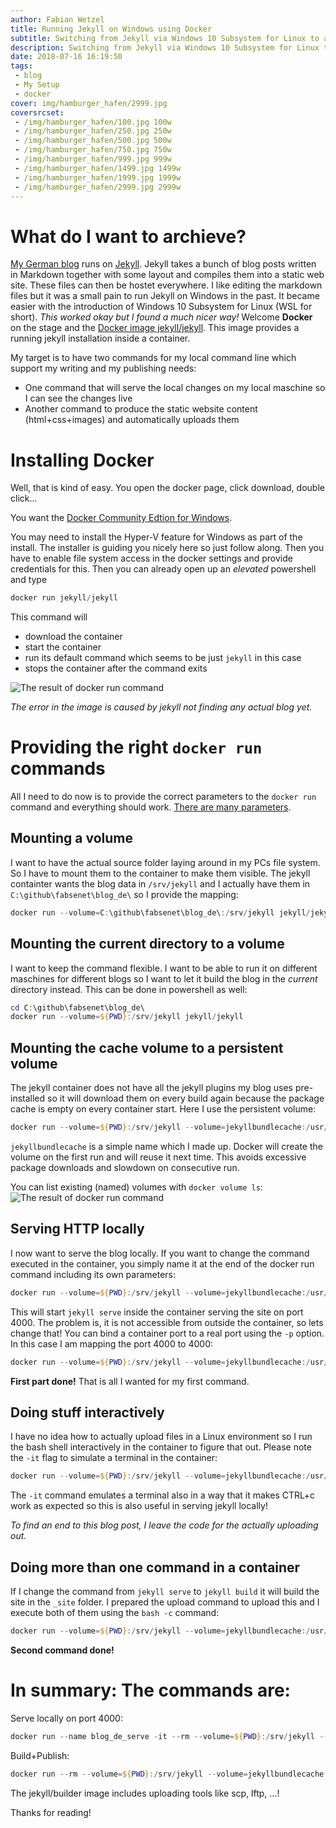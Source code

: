 ```yaml
---
author: Fabian Wetzel
title: Running Jekyll on Windows using Docker
subtitle: Switching from Jekyll via Windows 10 Subsystem for Linux to a Docker containter based local build is easier than I thought
description: Switching from Jekyll via Windows 10 Subsystem for Linux to a Docker containter based local build is easier than I thought. Continue reading this in my blog.
date: 2018-07-16 16:19:50
tags:
 - blog
 - My Setup
 - docker
cover: img/hamburger_hafen/2999.jpg
coversrcset: 
 - /img/hamburger_hafen/100.jpg 100w
 - /img/hamburger_hafen/250.jpg 250w
 - /img/hamburger_hafen/500.jpg 500w
 - /img/hamburger_hafen/750.jpg 750w
 - /img/hamburger_hafen/999.jpg 999w
 - /img/hamburger_hafen/1499.jpg 1499w
 - /img/hamburger_hafen/1999.jpg 1999w
 - /img/hamburger_hafen/2999.jpg 2999w
---
```

# What do I want to archieve?

[My German blog](https://fabse.net) runs on [Jekyll](https://jekyllrb.com/). Jekyll takes a bunch of blog posts written in Markdown together with some layout and compiles them into a static web site. These files can then be hostet everywhere. I like editing the markdown files but it was a small pain to run Jekyll on Windows in the past. It became easier with the introduction of Windows 10 Subsystem for Linux (WSL for short). _This worked okay but I found a much nicer way!_ Welcome **Docker** on the stage and the [Docker image jekyll/jekyll](https://hub.docker.com/r/jekyll/jekyll/). This image provides a running jekyll installation inside a container.

My target is to have two commands for my local command line which support my writing and my publishing needs:

- One command that will serve the local changes on my local maschine so I can see the changes live
- Another command to produce the static website content (html+css+images) and automatically uploads them

# Installing Docker

Well, that is kind of easy. You open the docker page, click download, double click...

You want the [Docker Community Edtion for Windows](https://store.docker.com/editions/community/docker-ce-desktop-windows).

You may need to install the Hyper-V feature for Windows as part of the install. The installer is guiding you nicely here so just follow along. Then you have to enable file system access in the docker settings and provide credentials for this. Then you can already open up an *elevated* powershell and type

```powershell
docker run jekyll/jekyll
```

This command will

- download the container
- start the container
- run its default command which seems to be just `jekyll` in this case
- stops the container after the command exits

![The result of docker run command](first_docker_run.png)

*The error in the image is caused by jekyll not finding any actual blog yet.*

# Providing the right `docker run` commands

All I need to do now is to provide the correct parameters to the `docker run` command and everything should work. [There are many parameters](https://docs.docker.com/engine/reference/run/).

## Mounting a volume

I want to have the actual source folder laying around in my PCs file system. So I have to mount them to the container to make them visible. The jekyll containter wants the blog data in `/srv/jekyll` and I actually have them in `C:\github\fabsenet\blog_de\` so I provide the mapping:

```powershell
docker run --volume=C:\github\fabsenet\blog_de\:/srv/jekyll jekyll/jekyll
```

## Mounting the current directory to a volume

I want to keep the command flexible. I want to be able to run it on different maschines for different blogs so I want to let it build the blog in the *current* directory instead. This can be done in powershell as well:

```powershell
cd C:\github\fabsenet\blog_de\
docker run --volume=${PWD}:/srv/jekyll jekyll/jekyll
```

## Mounting the cache volume to a persistent volume

The jekyll container does not have all the jekyll plugins my blog uses pre-installed so it will download them on every build again because the package cache is empty on every container start. Here I use the persistent volume:

```powershell
docker run --volume=${PWD}:/srv/jekyll --volume=jekyllbundlecache:/usr/local/bundle jekyll/jekyll
```

`jekyllbundlecache` is a simple name which I made up. Docker will create the volume on the first run and will reuse it next time. This avoids excessive package downloads and slowdown on consecutive run.

You can list existing (named) volumes with `docker volume ls`:
![The result of docker run command](first_docker_run.png)

## Serving HTTP locally

I now want to serve the blog locally. If you want to change the command executed in the container, you simply name it at the end of the docker run command including its own parameters:

```powershell
docker run --volume=${PWD}:/srv/jekyll --volume=jekyllbundlecache:/usr/local/bundle jekyll/jekyll jekyll serve
```

This will start `jekyll serve` inside the container serving the site on port 4000. The problem is, it is not accessible from outside the container, so lets change that! You can bind a container port to a real port using the `-p` option. In this case I am mapping the port 4000 to 4000:

```powershell
docker run --volume=${PWD}:/srv/jekyll --volume=jekyllbundlecache:/usr/local/bundle -p 4000:4000 jekyll/jekyll jekyll serve
```

**First part done!** That is all I wanted for my first command.

## Doing stuff interactively

I have no idea how to actually upload files in a Linux environment so I run the bash shell interactively in the container to figure that out. Please note the `-it` flag to simulate a terminal in the container:

```powershell
docker run --volume=${PWD}:/srv/jekyll --volume=jekyllbundlecache:/usr/local/bundle -it jekyll/jekyll bash
```

The `-it` command emulates a terminal also in a way that it makes CTRL+c work as expected so this is also useful in serving jekyll locally!

*To find an end to this blog post, I leave the code for the actually uploading out.*

## Doing more than one command in a container

If I change the command from `jekyll serve` to `jekyll build` it will build the site in the `_site` folder. I prepared the upload command to upload this and I execute both of them using the `bash -c` command:

```powershell
docker run --volume=${PWD}:/srv/jekyll --volume=jekyllbundlecache:/usr/local/bundle jekyll/jekyll bash -c "jekyll build && echo 'upload command here'"
```

**Second command done!**

# In summary: The commands are:

Serve locally on port 4000:

```powershell
docker run --name blog_de_serve -it --rm --volume=${PWD}:/srv/jekyll --volume=jekyllbundlecache:/usr/local/bundle -p 4000:4000 jekyll/jekyll jekyll serve
```

Build+Publish:

```powershell
docker run --rm --volume=${PWD}:/srv/jekyll --volume=jekyllbundlecache:/usr/local/bundle jekyll/builder bash -c "jekyll build && echo 'upload command here'"
```

The jekyll/builder image includes uploading tools like scp, lftp, ...!

Thanks for reading!